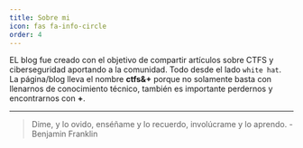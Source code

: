 ```yaml
---
title: Sobre mi
icon: fas fa-info-circle
order: 4
---
```


EL blog fue creado con el objetivo de compartir artículos sobre CTFS y ciberseguridad aportando a la comunidad. Todo desde el lado ```white hat```.\
La página/blog lleva el nombre **ctfs&+** porque no solamente basta con llenarnos de conocimiento técnico, también es importante perdernos y encontrarnos con **+**.

---

> Dime, y lo ovido, enséñame y lo recuerdo, involúcrame y lo aprendo. -Benjamin Franklin
